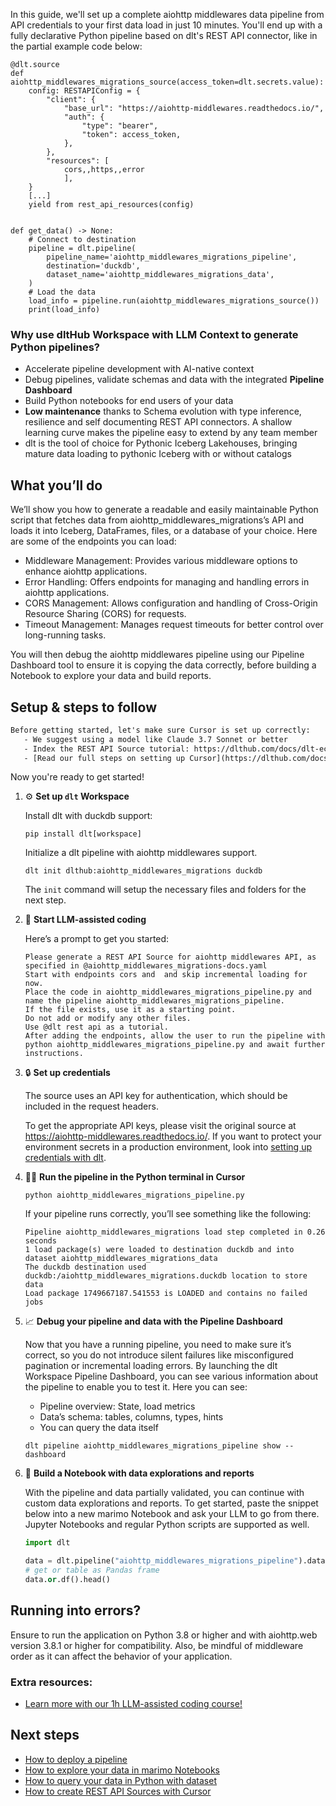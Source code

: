 In this guide, we'll set up a complete aiohttp middlewares data pipeline from API credentials to your first data load in just 10 minutes. You'll end up with a fully declarative Python pipeline based on dlt's REST API connector, like in the partial example code below:

```python-outcome
@dlt.source
def aiohttp_middlewares_migrations_source(access_token=dlt.secrets.value):
    config: RESTAPIConfig = {
        "client": {
            "base_url": "https://aiohttp-middlewares.readthedocs.io/",
            "auth": {
                "type": "bearer",
                "token": access_token,
            },
        },
        "resources": [
            cors,,https,,error
            ],
    }
    [...]
    yield from rest_api_resources(config)


def get_data() -> None:
    # Connect to destination
    pipeline = dlt.pipeline(
        pipeline_name='aiohttp_middlewares_migrations_pipeline',
        destination='duckdb',
        dataset_name='aiohttp_middlewares_migrations_data', 
    )
    # Load the data
    load_info = pipeline.run(aiohttp_middlewares_migrations_source())
    print(load_info) 
```

### Why use dltHub Workspace with LLM Context to generate Python pipelines?

- Accelerate pipeline development with AI-native context
- Debug pipelines, validate schemas and data with the integrated **Pipeline Dashboard**
- Build Python notebooks for end users of your data
- **Low maintenance** thanks to Schema evolution with type inference, resilience and self documenting REST API connectors. A shallow learning curve makes the pipeline easy to extend by any team member
- dlt is the tool of choice for Pythonic Iceberg Lakehouses, bringing mature data loading to pythonic Iceberg with or without catalogs

## What you’ll do

We’ll show you how to generate a readable and easily maintainable Python script that fetches data from aiohttp_middlewares_migrations’s API and loads it into Iceberg, DataFrames, files, or a database of your choice. Here are some of the endpoints you can load:

- Middleware Management: Provides various middleware options to enhance aiohttp applications.
- Error Handling: Offers endpoints for managing and handling errors in aiohttp applications.
- CORS Management: Allows configuration and handling of Cross-Origin Resource Sharing (CORS) for requests.
- Timeout Management: Manages request timeouts for better control over long-running tasks.

You will then debug the aiohttp middlewares pipeline using our Pipeline Dashboard tool to ensure it is copying the data correctly, before building a Notebook to explore your data and build reports.

## Setup & steps to follow

```default
Before getting started, let's make sure Cursor is set up correctly:
   - We suggest using a model like Claude 3.7 Sonnet or better
   - Index the REST API Source tutorial: https://dlthub.com/docs/dlt-ecosystem/verified-sources/rest_api/ and add it to context as **@dlt rest api**
   - [Read our full steps on setting up Cursor](https://dlthub.com/docs/dlt-ecosystem/llm-tooling/cursor-restapi#23-configuring-cursor-with-documentation)
```

Now you're ready to get started!

1. ⚙️ **Set up `dlt` Workspace**
    
    Install dlt with duckdb support:
    ```shell
    pip install dlt[workspace]
    ```

    Initialize a dlt pipeline with aiohttp middlewares support.
    ```shell
    dlt init dlthub:aiohttp_middlewares_migrations duckdb
    ```

    The `init` command will setup the necessary files and folders for the next step.
    
2. 🤠 **Start LLM-assisted coding**
    
    Here’s a prompt to get you started:
    
    ```prompt
    Please generate a REST API Source for aiohttp middlewares API, as specified in @aiohttp_middlewares_migrations-docs.yaml 
    Start with endpoints cors and  and skip incremental loading for now. 
    Place the code in aiohttp_middlewares_migrations_pipeline.py and name the pipeline aiohttp_middlewares_migrations_pipeline. 
    If the file exists, use it as a starting point. 
    Do not add or modify any other files. 
    Use @dlt rest api as a tutorial. 
    After adding the endpoints, allow the user to run the pipeline with python aiohttp_middlewares_migrations_pipeline.py and await further instructions.
    ```

    
3. 🔒 **Set up credentials** 
    
    The source uses an API key for authentication, which should be included in the request headers.
    
    To get the appropriate API keys, please visit the original source at https://aiohttp-middlewares.readthedocs.io/.
    If you want to protect your environment secrets in a production environment, look into [setting up credentials with dlt](https://dlthub.com/docs/walkthroughs/add_credentials).
    
4. 🏃‍♀️ **Run the pipeline in the Python terminal in Cursor**
    
    ```shell
    python aiohttp_middlewares_migrations_pipeline.py
    ```
    
    If your pipeline runs correctly, you’ll see something like the following:
    
    ```shell
    Pipeline aiohttp_middlewares_migrations load step completed in 0.26 seconds
    1 load package(s) were loaded to destination duckdb and into dataset aiohttp_middlewares_migrations_data
    The duckdb destination used duckdb:/aiohttp_middlewares_migrations.duckdb location to store data
    Load package 1749667187.541553 is LOADED and contains no failed jobs
    ```
    
5. 📈 **Debug your pipeline and data with the Pipeline Dashboard**

    Now that you have a running pipeline, you need to make sure it’s correct, so you do not introduce silent failures like misconfigured pagination or incremental loading errors. By launching the dlt Workspace Pipeline Dashboard, you can see various information about the pipeline to enable you to test it. Here you can see:
    - Pipeline overview: State, load metrics
    - Data’s schema: tables, columns, types, hints
    - You can query the data itself
    
    ```shell
    dlt pipeline aiohttp_middlewares_migrations_pipeline show --dashboard
    ```
    
6. 🐍 **Build a Notebook with data explorations and reports**

    With the pipeline and data partially validated, you can continue with custom data explorations and reports. To get started, paste the snippet below into a new marimo Notebook and ask your LLM to go from there. Jupyter Notebooks and regular Python scripts are supported as well.

    
    ```python
    import dlt

   data = dlt.pipeline("aiohttp_middlewares_migrations_pipeline").dataset()
   # get or table as Pandas frame
   data.or.df().head()
    ```

## Running into errors?

Ensure to run the application on Python 3.8 or higher and with aiohttp.web version 3.8.1 or higher for compatibility. Also, be mindful of middleware order as it can affect the behavior of your application.

### Extra resources:

- [Learn more with our 1h LLM-assisted coding course!](https://www.youtube.com/watch?v=GGid70rnJuM)

## Next steps

- [How to deploy a pipeline](https://dlthub.com/docs/walkthroughs/deploy-a-pipeline)
- [How to explore your data in marimo Notebooks](https://dlthub.com/docs/general-usage/dataset-access/marimo)
- [How to query your data in Python with dataset](https://dlthub.com/docs/general-usage/dataset-access/dataset)
- [How to create REST API Sources with Cursor](https://dlthub.com/docs/dlt-ecosystem/llm-tooling/cursor-restapi)
